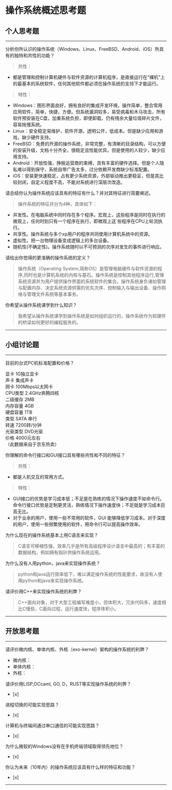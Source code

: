 # 操作系统概述思考题

## 个人思考题

---

分析你所认识的操作系统（Windows、Linux、FreeBSD、Android、iOS）所具有的独特和共性的功能？
>共性：  
* 都是管理和控制计算机硬件与软件资源的计算机程序，是直接运行在“裸机”上的最基本的系统软件，任何其他软件都必须在操作系统的支持下才能运行。
>
>特性：  
* Windows：图形界面良好，拥有良好的集成开发环境，操作简单，整合常用应用软件，简单，快捷，方便。但系统漏洞较多，易受病毒和木马攻击，所有软件预安装在C盘，加重系统负担，即使卸载，仍有残余大量垃圾碎片文件，容易拖慢系统。  
* Linux：安全稳定易维护，软件开源，透明公开，低成本。但是缺少应用和游戏，缺少硬件支持。  
* FreeBSD：免费的开源的操作系统，非常完整，有清晰的目录结构，可以方便的安装升级，文档十分齐全，很稳定且性能优异。但是使用的人较少，缺少应用支持。  
* Android：开放性强，挣脱运营商的束缚，具有丰富的硬件选择。但是个人隐私难以得到保守，系统自带广告太多，过分依赖开发商缺少标准配置。  
* iOS：安装更快速稳定，占有更少系统资源，外部驱动推出更稳妥，但是其比较封闭，自定义程度不高，不能对系统进行深层次改造。  

请总结你认为操作系统应该具有的特征有什么？并对其特征进行简要阐述。
>操作系统的特征共分为4种，具体如下：
* 并发性。在电脑系统中同时存在多个程序。宏观上，这些程序是同时在执行的微观上，任何时刻只有一个程序在执行，即微观上这 些程序在CPU上轮流执行。
* 共享性。操作系统与多个xp用户的程序共同使用计算机系统中的资源。
* 虚拟性。把一台物理设备变成逻辑上的多台设备。
* 随机性(不确定性)。操作系统随时以不可预测的次序对发生的事件进行响应。

请给出你觉得的更准确的操作系统的定义？
>操作系统（Operating System,简称OS）是管理电脑硬件与软件资源的程序,同时也是计算机系统的内核与基石。操作系统是控制其他程序运行,管理系统资源并为用户提供操作界面的系统软件的集合。操作系统身负诸如管理与配置内存、决定系统资源供需的优先次序、控制输入与输出设备、操作网络与管理文件系统等基本事务。

你希望从操作系统课学到什么知识？
>我希望从操作系统课学到操作系统是如何组织运行的，操作系统作为软硬件的桥梁如何更好的编程服务的。

---

## 小组讨论题

---

目前的台式PC机标准配置和价格？
>
显卡 1G独立显卡  
声卡	集成声卡  
网卡	100Mbps以太网卡  
CPU类型	2.4GHz奔腾四核  
二级缓存	2MB  
内存容量	4GB  
硬盘容量	1TB  
类型	SATA 串行  
转速	7200转/分钟  
光驱类型	DVD光驱  
价格 4000元左右  
（此数据来自于京东热卖）

你理解的命令行接口和GUI接口具有哪些共性和不同的特征？
>共性：  
* 都是人机交互的常用方式。
>
>特性：  
* GUI接口的优势是学习成本低；不足是在熟练的情况下操作速度不如命令行。命令行接口优势是定制更灵活，熟练情况下操作速度快；不足就是学习成本巨高无比。  
* 对于业余的用户，使用一些不常用的软件，GUI 能够降低学习成本。对于深度的用户，使用一些频繁使用的软件，用命令行可以提高操作效率。

为什么现在的操作系统基本上用C语言来实现？
>C语言可移植性强，效率几乎是所有高级程序设计语言中最高的；有丰富的数据结构，例如拥有指针供操作系统运用。

为什么没有人用python，java来实现操作系统？
>python和java运行效率低下，难以满足操作系统的性能要求，故没有人使用python和java来实现操作系统。  

请评价用C++来实现操作系统的利弊？
>C++面向对象，对于大型工程编写难度小，但体积大，冗余代码多，速度相比C慢些，C面向过程，运行速度快，程序体积小。

---

## 开放思考题

---

请评价微内核、单体内核、外核（exo-kernel）架构的操作系统的利弊？
>
* 微内核：
* 单体内核：
* 外核：

请评价用LISP,OCcaml, GO, D，RUST等实现操作系统的利弊？
- [x]  

>  

进程切换的可能实现思路？
- [x]  

>  

计算机与终端间通过串口通信的可能实现思路？
- [x]  

>  

为什么微软的Windows没有在手机终端领域取得领先地位？
- [x]  

>  

你认为未来（10年内）的操作系统应该具有什么样的特征和功能？
- [x]  

>  

---
